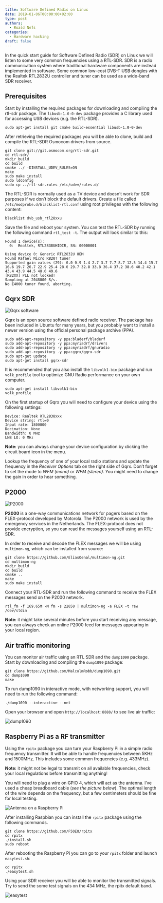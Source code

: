 ```yaml
---
title: Software Defined Radio on Linux
date: 2019-01-06T00:00:00+02:00
type: post
authors:
  - Roald Nefs
categories:
  - Hardware hacking
draft: false
---
```


In the quick start guide for Software Defined Radio (SDR) on Linux we will listen to some very common frequencies using a RTL-SDR. SDR is a radio communication system where traditional hardware components are  instead implemented in software. Some common low-cost DVB-T USB dongles with the Realtek RTL2832U controller and tuner can be used as a wide-band SDR receiver.

## Prerequisites

Start by installing the required packages for downloading and compiling the rtl-sdr package. The `libusb-1.0-0-dev` package provides a C library used for accessing USB devices (e.g. the RTL-SDR).

```console
sudo apt-get install git cmake build-essential libusb-1.0-0-dev
```

After retrieving the required packages you will be able to clone, build and compile the RTL-SDR Osmocom drivers from source.

```console
git clone git://git.osmocom.org/rtl-sdr.git
cd rtl-sdr/
mkdir build
cd build
cmake ../ -DINSTALL_UDEV_RULES=ON
make
sudo make install
sudo ldconfig
sudo cp ../rtl-sdr.rules /etc/udev/rules.d/
```

The RTL-SDR is normally used as a TV device and doesn’t work for SDR  purposes if we don’t block the default drivers. Create a file called `/etc/modprobe.d/blacklist-rtl.conf` using root privileges with the following content:

```
blacklist dvb_usb_rtl28xxu
```
Save the file and reboot your system. You can test the RTL-SDR by running the following command `rtl_test -t`. The output will look similar to this:

```
Found 1 device(s):
  0:  Realtek, RTL2838UHIDIR, SN: 00000001

Using device 0: Generic RTL2832U OEM
Found Rafael Micro R820T tuner
Supported gain values (29): 0.0 0.9 1.4 2.7 3.7 7.7 8.7 12.5 14.4 15.7 16.6 19.7 20.7 22.9 25.4 28.0 29.7 32.8 33.8 36.4 37.2 38.6 40.2 42.1 43.4 43.9 44.5 48.0 49.6 
[R82XX] PLL not locked!
Sampling at 2048000 S/s.
No E4000 tuner found, aborting.
```

## Gqrx SDR

![Gqrx software](/images/posts/2019/01/06/sdr-01.png)

Gqrx is an open source software defined radio receiver. The package  has been included in Ubuntu for many years, but you probably want to  install a newer version using the official personal package archive (PPA).

```console
sudo add-apt-repository -y ppa:bladerf/bladerf
sudo add-apt-repository -y ppa:myriadrf/drivers
sudo add-apt-repository -y ppa:myriadrf/gnuradio
sudo add-apt-repository -y ppa:gqrx/gqrx-sdr
sudo apt-get update
sudo apt-get install gqrx-sdr
```

It is recommended that you also install the `libvolk1-bin` package and run `volk_profile` tool to optimize GNU Radio performance on your own computer.

```console
sudo apt-get install libvolk1-bin
volk_profile
```

On the first startup of Gqrx you will need to configure your device using the following settings:

```
Device: Realtek RTL2838xxx
Device string: rtl=0
Input rate: 1800000
Decimation: None
Bandwidth: 0 MHz
LNB LO: 0 MHz
```

**Note:** you can always change your device configuration by clicking the circuit board icon in the menu.

Lookup the frequency of one of your local radio stations and update the frequency in the _Receiver Options_ tab on the right side of Gqrx. Don’t forget to set the mode to _WFM (mono)_ or _WFM (stereo)_. You might need to change the gain in order to hear something.

## P2000

![P2000](/images/posts/2019/01/06/sdr-02.png)

**P2000** is a one-way communications network for pagers  based on the FLEX-protocol developed by Motorola. The P2000 network is  used by the emergency services in the Netherlands. The FLEX-protocol  does not provide encryption, so you can read the messages yourself using  an RTL-SDR.

In order to receive and decode the FLEX messages we will be using `multimon-ng`, which can be installed from source:

```console
git clone https://github.com/EliasOenal/multimon-ng.git
cd multimon-ng
mkdir build
cd build
cmake ..
make
sudo make install
```

Connect your RTL-SDR and run the following command to receive the FLEX messages send on the P2000 network.

```console
rtl_fm -f 169.65M -M fm -s 22050 | multimon-ng -a FLEX -t raw /dev/stdin
```

**Note:** it might take several minutes before you start  receiving any message, you can always check an online P2000 feed for  messages appearing in your local region.

## Air traffic monitoring

You can monitor air traffic using an RTL SDR and the `dump1090` package. Start by downloading and compiling the `dump1090` package:

```console
git clone https://github.com/MalcolmRobb/dump1090.git
cd dump1090
make
```

To run dump1090 in interactive mode, with networking support, you will need to run the following command:

```console
./dump1090 --interactive --net
```

Open your browser and open `http://localhost:8080/` to see live air traffic:

![dump1090](/images/posts/2019/01/06/sdr-03.png)

## Raspberry Pi as a RF transmitter

Using the `rpitx` package you can turn your Raspberry Pi  in a simple radio frequency transmitter. It will be able to handle  frequencies between 5KHz and 1500MHz. This includes some common  frequencies (e.g. 433MHz).

**Note:** it might not be legal to transmit on all available frequencies, check your local regulations before transmitting anything!

You will need to plug a wire on GPIO 4, which will act as the antenna. I’ve used a cheap breadboard cable (_see the picture below_). The optimal length of the wire depends on the frequency, but a few centimeters should be fine for local testing.

![Antenna on a Raspberry Pi](/images/posts/2019/01/06/sdr-04.jpg)

After installing Raspbian you can install the `rpitx` package using the following commands.

```console
git clone https://github.com/F5OEO/rpitx
cd rpitx
./install.sh
sudo reboot
```

After rebooting the Raspberry Pi you can go to your `rpitx` folder and launch `easytest.sh`:

```console
cd rpitx
./easytest.sh
```

Using your SDR receiver you will be able to monitor the transmitted  signals. Try to send the some test signals on the 434 MHz, the rpitx  default band.

![easytest](/images/posts/2019/01/06/sdr-05.png)